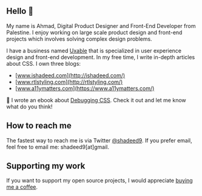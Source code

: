## Hello 👋

My name is Ahmad, Digital Product Designer and Front-End Developer from Palestine. I enjoy working on large scale product design and front-end projects which involves solving complex design problems.

I have a business named [Uxable](https://www.uxabledesign.com/) that is specialized in user experience design and front-end development. In my free time, I write in-depth articles about CSS. I own three blogs:
- [www.ishadeed.com](http://ishadeed.com/)
- [www.rtlstyling.com](http://rtlstyling.com/)
- [www.a11ymatters.com](https://www.a11ymatters.com/)

📘 I wrote an ebook about [Debugging CSS](http://debuggingcss.com/). Check it out and let me know what do you think!

## How to reach me
The fastest way to reach me is via Twitter [@shadeed9](https://twitter.com/shadeed9). If you prefer email, feel free to email me: shadeed9[at]gmail.

## Supporting my work

If you want to support my open source projects, I would appreciate [buying me a coffee](https://ko-fi.com/ahmadshadeed).
